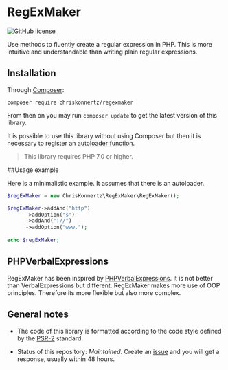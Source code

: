 # RegExMaker

[![GitHub license](https://img.shields.io/badge/license-MIT-blue.svg)](https://raw.githubusercontent.com/chriskonnertz/RegExMaker/master/LICENSE)

Use methods to fluently create a regular expression in PHP. 
This is more intuitive and understandable than writing plain regular expressions.

## Installation

Through [Composer](https://getcomposer.org/):

```
composer require chriskonnertz/regexmaker
```

From then on you may run `composer update` to get the latest version of this library.

It is possible to use this library without using Composer but then it is necessary to register an 
[autoloader function](https://github.com/php-fig/fig-standards/blob/master/accepted/PSR-0.md#example-implementation).

> This library requires PHP 7.0 or higher.

##Usage example

Here is a minimalistic example. It assumes that there is an autoloader.

```php
$regExMaker = new ChrisKonnertz\RegExMaker\RegExMaker();

$regExMaker->addAnd("http")
      ->addOption("s")
      ->addAnd("://")
      ->addOption("www.");
      
echo $regExMaker;
```

## PHPVerbalExpressions

RegExMaker has been inspired by [PHPVerbalExpressions](https://github.com/VerbalExpressions/PHPVerbalExpressions).
It is not better than VerbalExpressions but different. RegExMaker makes more use of OOP principles. 
Therefore its more flexible but also more complex.

## General notes

* The code of this library is formatted according to the code style defined by the 
[PSR-2](https://github.com/php-fig/fig-standards/blob/master/accepted/PSR-2-coding-style-guide.md) standard.

* Status of this repository: _Maintained_. Create an [issue](https://github.com/chriskonnertz/RegExMaker/issues) 
and you will get a response, usually within 48 hours.